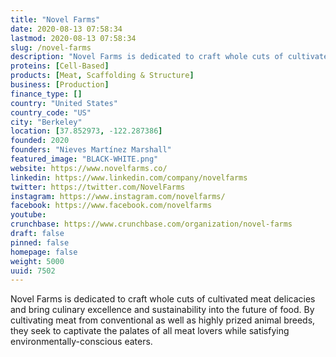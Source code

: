 ```yaml
---
title: "Novel Farms"
date: 2020-08-13 07:58:34
lastmod: 2020-08-13 07:58:34
slug: /novel-farms
description: "Novel Farms is dedicated to craft whole cuts of cultivated meat delicacies and bring culinary excellence and sustainability into the future of food. By cultivating meat from conventional as well as highly prized animal breeds, they seek to captivate the palates of all meat lovers while satisfying environmentally-conscious eaters."
proteins: [Cell-Based]
products: [Meat, Scaffolding & Structure]
business: [Production]
finance_type: []
country: "United States"
country_code: "US"
city: "Berkeley"
location: [37.852973, -122.287386]
founded: 2020
founders: "Nieves Martínez Marshall"
featured_image: "BLACK-WHITE.png"
website: https://www.novelfarms.co/
linkedin: https://www.linkedin.com/company/novelfarms
twitter: https://twitter.com/NovelFarms
instagram: https://www.instagram.com/novelfarms/
facebook: https://www.facebook.com/novelfarms
youtube: 
crunchbase: https://www.crunchbase.com/organization/novel-farms
draft: false
pinned: false
homepage: false
weight: 5000
uuid: 7502
---
```

Novel Farms is dedicated to craft whole cuts of cultivated meat delicacies and bring culinary excellence and sustainability into the future of food. By cultivating meat from conventional as well as highly prized animal breeds, they seek to captivate the palates of all meat lovers while satisfying environmentally-conscious eaters.

